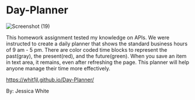 # Day-Planner

![Screenshot (19)](https://user-images.githubusercontent.com/82970208/125390475-90c70c80-e368-11eb-8616-45fe6f67658a.png)


This homework assignment tested my knowledge on APIs. We were instructed to create a daily planner that shows the standard business hours of 9 am - 5 pm. There are color coded time blocks to represent the past(gray), the present(red), and the future(green). When you save an item in text area, it remains, even after refreshing the page. This planner will help anyone manage their time more effectively.

https://whit1jl.github.io/Day-Planner/

By: Jessica White
